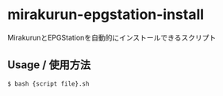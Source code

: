 # mirakurun-epgstation-install
MirakurunとEPGStationを自動的にインストールできるスクリプト

## Usage / 使用方法
```(bash)
$ bash {script file}.sh
```
